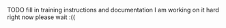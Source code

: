 TODO fill in training instructions and documentation
I am working on it hard right now please wait :((